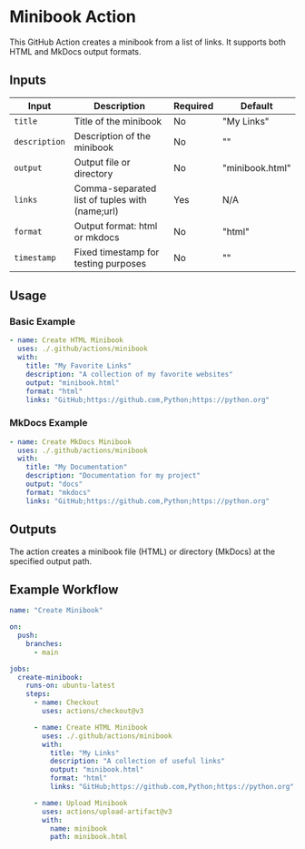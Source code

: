 # Minibook Action

This GitHub Action creates a minibook from a list of links. It supports both HTML and MkDocs output formats.

## Inputs

| Input | Description | Required | Default |
|-------|-------------|----------|---------|
| `title` | Title of the minibook | No | "My Links" |
| `description` | Description of the minibook | No | "" |
| `output` | Output file or directory | No | "minibook.html" |
| `links` | Comma-separated list of tuples with (name;url) | Yes | N/A |
| `format` | Output format: html or mkdocs | No | "html" |
| `timestamp` | Fixed timestamp for testing purposes | No | "" |

## Usage

### Basic Example

```yaml
- name: Create HTML Minibook
  uses: ./.github/actions/minibook
  with:
    title: "My Favorite Links"
    description: "A collection of my favorite websites"
    output: "minibook.html"
    format: "html"
    links: "GitHub;https://github.com,Python;https://python.org"
```

### MkDocs Example

```yaml
- name: Create MkDocs Minibook
  uses: ./.github/actions/minibook
  with:
    title: "My Documentation"
    description: "Documentation for my project"
    output: "docs"
    format: "mkdocs"
    links: "GitHub;https://github.com,Python;https://python.org"
```

## Outputs

The action creates a minibook file (HTML) or directory (MkDocs) at the specified output path.

## Example Workflow

```yaml
name: "Create Minibook"

on:
  push:
    branches:
      - main

jobs:
  create-minibook:
    runs-on: ubuntu-latest
    steps:
      - name: Checkout
        uses: actions/checkout@v3

      - name: Create HTML Minibook
        uses: ./.github/actions/minibook
        with:
          title: "My Links"
          description: "A collection of useful links"
          output: "minibook.html"
          format: "html"
          links: "GitHub;https://github.com,Python;https://python.org"

      - name: Upload Minibook
        uses: actions/upload-artifact@v3
        with:
          name: minibook
          path: minibook.html
```